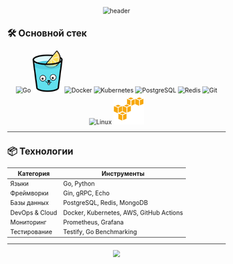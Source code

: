 <!-- Верхний фиолетовый стильный баннер -->
<p align="center">
  <img src="https://capsule-render.vercel.app/api?type=waving&color=0:6a0dad,100:9b30ff&height=200&section=header&text=Go%20Backend%20Stack&fontSize=40&fontColor=ffffff&animation=fadeIn" alt="header"/>
</p>

## 🛠️ Основной стек

<p align="center">
  <!-- Go -->
  <img src="https://cdn.jsdelivr.net/gh/devicons/devicon/icons/go/go-original.svg" width="70" alt="Go" title="Go"/>
  <!-- Gin (альтернатива, если devicons не работает — SVG-логотип из gin-gonic) -->
  <img src="https://raw.githubusercontent.com/gin-gonic/logo/master/color.png" width="70" alt="Gin" title="Gin"/>
  <!-- Docker -->
  <img src="https://cdn.jsdelivr.net/gh/devicons/devicon/icons/docker/docker-plain.svg" width="70" alt="Docker" title="Docker"/>
  <!-- Kubernetes -->
  <img src="https://cdn.jsdelivr.net/gh/devicons/devicon/icons/kubernetes/kubernetes-plain.svg" width="70" alt="Kubernetes" title="Kubernetes"/>
  <!-- PostgreSQL -->
  <img src="https://cdn.jsdelivr.net/gh/devicons/devicon/icons/postgresql/postgresql-plain.svg" width="70" alt="PostgreSQL" title="PostgreSQL"/>
  <!-- Redis -->
  <img src="https://cdn.jsdelivr.net/gh/devicons/devicon/icons/redis/redis-plain.svg" width="70" alt="Redis" title="Redis"/>
  <!-- Git -->
  <img src="https://cdn.jsdelivr.net/gh/devicons/devicon/icons/git/git-plain.svg" width="70" alt="Git" title="Git"/>
  <!-- Linux -->
  <img src="https://cdn.jsdelivr.net/gh/devicons/devicon/icons/linux/linux-original.svg" width="70" alt="Linux" title="Linux"/>
  <!-- AWS (альтернатива) -->
  <img src="https://raw.githubusercontent.com/devicons/devicon/master/icons/amazonwebservices/amazonwebservices-original.svg" width="70" alt="AWS" title="AWS"/>
</p>

---

## 📦 Технологии

| Категория         | Инструменты                                   |
|-------------------|-----------------------------------------------|
| Языки             | Go, Python                                    |
| Фреймворки        | Gin, gRPC, Echo                               |
| Базы данных       | PostgreSQL, Redis, MongoDB                    |
| DevOps & Cloud    | Docker, Kubernetes, AWS, GitHub Actions       |
| Мониторинг        | Prometheus, Grafana                           |
| Тестирование      | Testify, Go Benchmarking                      |

---

<p align="center">
  <img src="https://capsule-render.vercel.app/api?type=waving&color=0:9b30ff,100:6a0dad&height=120&section=footer"/>
</p>
